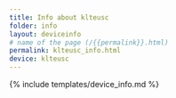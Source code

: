 ```yaml
---
title: Info about klteusc
folder: info
layout: deviceinfo
# name of the page (/{{permalink}}.html)
permalink: klteusc_info.html
device: klteusc
---
```

{% include templates/device_info.md %}
